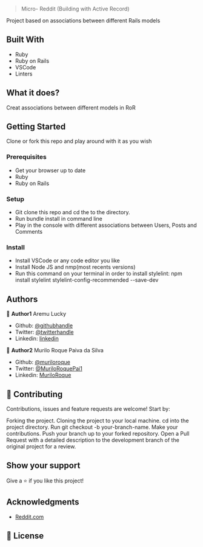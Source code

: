 > Micro- Reddit (Building with Active Record)

Project based on associations between different Rails models

## Built With

- Ruby
- Ruby on Rails 
- VSCode 
- Linters 

## What it does?

 Creat associations between different models in RoR

## Getting Started

Clone or fork this repo and play around with it as you wish

### Prerequisites

- Get your browser up to date
- Ruby
- Ruby on Rails

### Setup

- Git clone this repo and cd the to the directory.
- Run bundle install in command line
- Play in the console with different associations between Users, Posts and Comments

### Install

- Install VSCode or any code editor you like
- Install Node JS and nmp(most recents versions)
- Run this command on your terminal in order to install stylelint: npm install stylelint stylelint-config-recommended --save-dev

## Authors

👤 **Author1**
Aremu Lucky
- Github: [@githubhandle](https://github.com/Luckyaremu)
- Twitter: [@twitterhandle](@luckyaremu)
- Linkedin: [linkedin](https://www.linkedin.com/in/lucky-aremu-24807a145/)


👤 **Author2**
Murilo Roque Paiva da Silva
- Github: [@muriloroque](https://github.com/MuriloRoque)
- Twitter: [@MuriloRoquePai1](https://twitter.com/MuriloRoquePai1)
- Linkedin: [MuriloRoque](https://www.linkedin.com/in/murilo-roque-b1268741/)


## 🤝 Contributing

Contributions, issues and feature requests are welcome! Start by:

Forking the project.
Cloning the project to your local machine.
cd into the project directory.
Run git checkout -b your-branch-name.
Make your contributions.
Push your branch up to your forked repository.
Open a Pull Request with a detailed description to the development branch of the original project for a review.

## Show your support

Give a ⭐️ if you like this project!

## Acknowledgments

- [Reddit.com](https://www.theodinproject.com/courses/ruby-on-rails/lessons/building-with-active-record-ruby-on-rails)

## 📝 License
